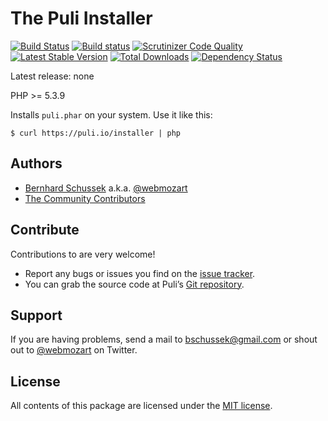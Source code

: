 The Puli Installer
==================

[![Build Status](https://travis-ci.org/puli/installer.svg?branch=master)](https://travis-ci.org/puli/installer)
[![Build status](https://ci.appveyor.com/api/projects/status/56vtn91rphj8vo67/branch/master?svg=true)](https://ci.appveyor.com/project/webmozart/installer/branch/master)
[![Scrutinizer Code Quality](https://scrutinizer-ci.com/g/puli/installer/badges/quality-score.png?b=master)](https://scrutinizer-ci.com/g/puli/installer/?branch=master)
[![Latest Stable Version](https://poser.pugx.org/puli/installer/v/stable.svg)](https://packagist.org/packages/puli/installer)
[![Total Downloads](https://poser.pugx.org/puli/installer/downloads.svg)](https://packagist.org/packages/puli/installer)
[![Dependency Status](https://www.versioneye.com/php/puli:installer/1.0.0/badge.svg)](https://www.versioneye.com/php/puli:installer/1.0.0)

Latest release: none

PHP >= 5.3.9

Installs `puli.phar` on your system. Use it like this:

```
$ curl https://puli.io/installer | php
```

Authors
-------

* [Bernhard Schussek] a.k.a. [@webmozart]
* [The Community Contributors]

Contribute
----------

Contributions to are very welcome!

* Report any bugs or issues you find on the [issue tracker].
* You can grab the source code at Puli’s [Git repository].

Support
-------

If you are having problems, send a mail to bschussek@gmail.com or shout out to
[@webmozart] on Twitter.

License
-------

All contents of this package are licensed under the [MIT license].

[Bernhard Schussek]: http://webmozarts.com
[The Community Contributors]: https://github.com/puli/installer/graphs/contributors
[issue tracker]: https://github.com/puli/issues/issues
[Git repository]: https://github.com/puli/installer
[@webmozart]: https://twitter.com/webmozart
[MIT license]: LICENSE
